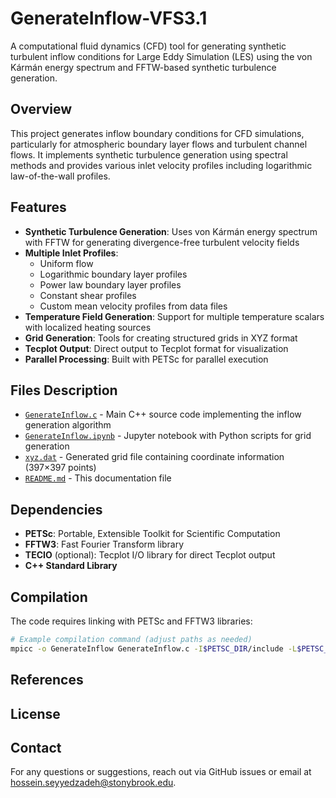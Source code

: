 # GenerateInflow-VFS3.1

A computational fluid dynamics (CFD) tool for generating synthetic turbulent inflow conditions for Large Eddy Simulation (LES) using the von Kármán energy spectrum and FFTW-based synthetic turbulence generation.

## Overview

This project generates inflow boundary conditions for CFD simulations, particularly for atmospheric boundary layer flows and turbulent channel flows. It implements synthetic turbulence generation using spectral methods and provides various inlet velocity profiles including logarithmic law-of-the-wall profiles.

## Features

- **Synthetic Turbulence Generation**: Uses von Kármán energy spectrum with FFTW for generating divergence-free turbulent velocity fields
- **Multiple Inlet Profiles**: 
  - Uniform flow
  - Logarithmic boundary layer profiles
  - Power law boundary layer profiles
  - Constant shear profiles
  - Custom mean velocity profiles from data files
- **Temperature Field Generation**: Support for multiple temperature scalars with localized heating sources
- **Grid Generation**: Tools for creating structured grids in XYZ format
- **Tecplot Output**: Direct output to Tecplot format for visualization
- **Parallel Processing**: Built with PETSc for parallel execution

## Files Description

- [`GenerateInflow.c`](GenerateInflow.c) - Main C++ source code implementing the inflow generation algorithm
- [`GenerateInflow.ipynb`](GenerateInflow.ipynb) - Jupyter notebook with Python scripts for grid generation
- [`xyz.dat`](xyz.dat) - Generated grid file containing coordinate information (397×397 points)
- [`README.md`](README.md) - This documentation file

## Dependencies

- **PETSc**: Portable, Extensible Toolkit for Scientific Computation
- **FFTW3**: Fast Fourier Transform library
- **TECIO** (optional): Tecplot I/O library for direct Tecplot output
- **C++ Standard Library**

## Compilation

The code requires linking with PETSc and FFTW3 libraries:

```bash
# Example compilation command (adjust paths as needed)
mpicc -o GenerateInflow GenerateInflow.c -I$PETSC_DIR/include -L$PETSC_DIR/lib -lpetsc -lfftw3 -lm
```

## References


## License



## Contact

For any questions or suggestions, reach out via GitHub issues or email at hossein.seyyedzadeh@stonybrook.edu.
